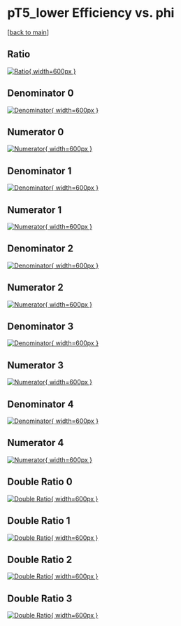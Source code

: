 # pT5_lower Efficiency vs. phi

[[back to main](./)]



## Ratio

[![Ratio](../mtv/var/pT5_lower_vtr_211_0_eff_phi.png){ width=600px }](../mtv/var/pT5_lower_vtr_211_0_eff_phi.pdf)

## Denominator 0

[![Denominator](../mtv/den/pT5_lower_vtr_211_0_eff_phi_den0.png){ width=600px }](../mtv/den/pT5_lower_vtr_211_0_eff_phi_den0.pdf)

## Numerator 0

[![Numerator](../mtv/num/pT5_lower_vtr_211_0_eff_phi_num0.png){ width=600px }](../mtv/num/pT5_lower_vtr_211_0_eff_phi_num0.pdf)

## Denominator 1

[![Denominator](../mtv/den/pT5_lower_vtr_211_0_eff_phi_den1.png){ width=600px }](../mtv/den/pT5_lower_vtr_211_0_eff_phi_den1.pdf)

## Numerator 1

[![Numerator](../mtv/num/pT5_lower_vtr_211_0_eff_phi_num1.png){ width=600px }](../mtv/num/pT5_lower_vtr_211_0_eff_phi_num1.pdf)

## Denominator 2

[![Denominator](../mtv/den/pT5_lower_vtr_211_0_eff_phi_den2.png){ width=600px }](../mtv/den/pT5_lower_vtr_211_0_eff_phi_den2.pdf)

## Numerator 2

[![Numerator](../mtv/num/pT5_lower_vtr_211_0_eff_phi_num2.png){ width=600px }](../mtv/num/pT5_lower_vtr_211_0_eff_phi_num2.pdf)

## Denominator 3

[![Denominator](../mtv/den/pT5_lower_vtr_211_0_eff_phi_den3.png){ width=600px }](../mtv/den/pT5_lower_vtr_211_0_eff_phi_den3.pdf)

## Numerator 3

[![Numerator](../mtv/num/pT5_lower_vtr_211_0_eff_phi_num3.png){ width=600px }](../mtv/num/pT5_lower_vtr_211_0_eff_phi_num3.pdf)

## Denominator 4

[![Denominator](../mtv/den/pT5_lower_vtr_211_0_eff_phi_den4.png){ width=600px }](../mtv/den/pT5_lower_vtr_211_0_eff_phi_den4.pdf)

## Numerator 4

[![Numerator](../mtv/num/pT5_lower_vtr_211_0_eff_phi_num4.png){ width=600px }](../mtv/num/pT5_lower_vtr_211_0_eff_phi_num4.pdf)

## Double Ratio 0

[![Double Ratio](../mtv/ratio/pT5_lower_vtr_211_0_eff_phi_ratio0.png){ width=600px }](../mtv/ratio/pT5_lower_vtr_211_0_eff_phi_ratio0.pdf)

## Double Ratio 1

[![Double Ratio](../mtv/ratio/pT5_lower_vtr_211_0_eff_phi_ratio1.png){ width=600px }](../mtv/ratio/pT5_lower_vtr_211_0_eff_phi_ratio1.pdf)

## Double Ratio 2

[![Double Ratio](../mtv/ratio/pT5_lower_vtr_211_0_eff_phi_ratio2.png){ width=600px }](../mtv/ratio/pT5_lower_vtr_211_0_eff_phi_ratio2.pdf)

## Double Ratio 3

[![Double Ratio](../mtv/ratio/pT5_lower_vtr_211_0_eff_phi_ratio3.png){ width=600px }](../mtv/ratio/pT5_lower_vtr_211_0_eff_phi_ratio3.pdf)

